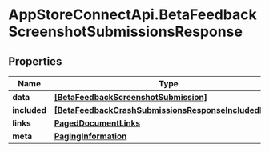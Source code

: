 # AppStoreConnectApi.BetaFeedbackScreenshotSubmissionsResponse

## Properties

Name | Type | Description | Notes
------------ | ------------- | ------------- | -------------
**data** | [**[BetaFeedbackScreenshotSubmission]**](BetaFeedbackScreenshotSubmission.md) |  | 
**included** | [**[BetaFeedbackCrashSubmissionsResponseIncludedInner]**](BetaFeedbackCrashSubmissionsResponseIncludedInner.md) |  | [optional] 
**links** | [**PagedDocumentLinks**](PagedDocumentLinks.md) |  | 
**meta** | [**PagingInformation**](PagingInformation.md) |  | [optional] 


